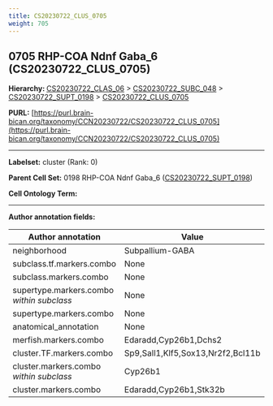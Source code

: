 ```yaml
---
title: CS20230722_CLUS_0705
weight: 705
---
```

## 0705 RHP-COA Ndnf Gaba_6 (CS20230722_CLUS_0705)
<b>Hierarchy: </b>
[CS20230722_CLAS_06](../CS20230722_CLAS_06) >
[CS20230722_SUBC_048](../CS20230722_SUBC_048) >
[CS20230722_SUPT_0198](../CS20230722_SUPT_0198) >
[CS20230722_CLUS_0705](../CS20230722_CLUS_0705)

**PURL:** [https://purl.brain-bican.org/taxonomy/CCN20230722/CS20230722_CLUS_0705](https://purl.brain-bican.org/taxonomy/CCN20230722/CS20230722_CLUS_0705)

---


**Labelset:** cluster (Rank: 0)

**Parent Cell Set:** 0198 RHP-COA Ndnf Gaba_6 ([CS20230722_SUPT_0198](../CS20230722_SUPT_0198))



**Cell Ontology Term:** 

[MARKER GENES.]: #


---

[TRANSFERRED ANNOTATIONS.]: #


[AUTHOR ANNOTATION FIELDS.]: #


**Author annotation fields:**

| Author annotation | Value |
|-------------------|-------|
|neighborhood|Subpallium-GABA|
|subclass.tf.markers.combo|None|
|subclass.markers.combo|None|
|supertype.markers.combo _within subclass_|None|
|supertype.markers.combo|None|
|anatomical_annotation|None|
|merfish.markers.combo|Edaradd,Cyp26b1,Dchs2|
|cluster.TF.markers.combo|Sp9,Sall1,Klf5,Sox13,Nr2f2,Bcl11b|
|cluster.markers.combo _within subclass_|Cyp26b1|
|cluster.markers.combo|Edaradd,Cyp26b1,Stk32b|
